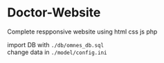 # Doctor-Website
Complete respponsive website using html css js php

import DB with `./db/omnes_db.sql`  
change data in `./model/config.ini`

